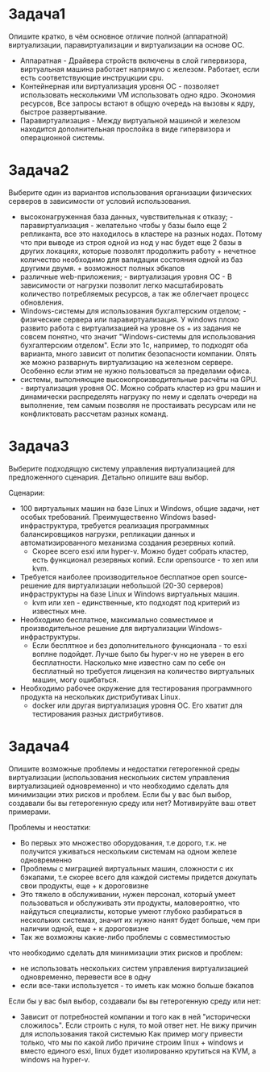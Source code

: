 # Задача1
Опишите кратко, в чём основное отличие полной (аппаратной) виртуализации, паравиртуализации и виртуализации на основе ОС.

- Аппаратная - Драйвера стройств включены в слой гипервизора, виртуальная машина работает напрямую с железом. Работает, если есть соответствующие инструцкции cpu.
- Контейнерная или виртуализация уровня ОС -  позволяет использовать несколькими VM использовать одно ядро. Экономия ресурсов, Все запросы встают в общую очередь на вызовы к ядру, быстрое развертывание.
- Паравиртуализация - Между виртуальной машиной и железом находится дополнительная прослойка в виде гипервизора и операционной системы.


# Задача2
Выберите один из вариантов использования организации физических серверов в зависимости от условий использования.

- высоконагруженная база данных, чувствительная к отказу; - паравиртуализация - желательно чтобы у базы было еще 2 репликанта, все это находилось в кластере на разных нодах. Потому что при выводе из строя одной из нод у нас будет еще 2 базы в других локациях, которые позволят продолжить работу + нечетное количество необходимо для валидации состояния одной из баз другими двумя. + возможност полных эбкапов
- различные web-приложения; - виртуализация уровня ОС - В зависимости от нагрузки позволит легко масштабировать количество потребляемых ресурсов, а так же облегчает процесс обновления.
- Windows-системы для использования бухгалтерским отделом; - физические сервера или паравиртуализация. У windows плохо развито работа с виртуализацией на уровне os + из задания не совсем понятно, что значит "Windows-системы для использования бухгалтерским отделом". Если это 1с, например, то подходят оба варианта, много зависит от политик безопасности компании. Опять же можно разварнуть виртуализацию на железном сервере. Особенно если этим не нужно пользоваться за пределами офиса. 
- системы, выполняющие высокопроизводительные расчёты на GPU. - виртуализация уровня ОС. Можно собрать кластер из gpu машин и динамически распределять нагрузку по нему и сделать очереди на выполнение, тем самым позволяя не простаивать ресурсам или не конфликтовать рассчетам разных команд.

# Задача3
Выберите подходящую систему управления виртуализацией для предложенного сценария. Детально опишите ваш выбор.

Сценарии:
- 100 виртуальных машин на базе Linux и Windows, общие задачи, нет особых требований. Преимущественно Windows based-инфраструктура, требуется реализация программных балансировщиков нагрузки, репликации данных и автоматизированного механизма создания резервных копий.
  - Cкорее всего esxi или hyper-v. Можно будет собрать кластер, есть функционал резервных копий. Если opensource - то xen или kvm.
- Требуется наиболее производительное бесплатное open source-решение для виртуализации небольшой (20-30 серверов) инфраструктуры на базе Linux и Windows виртуальных машин.
  - kvm или xen - единственные, кто подходят под критерий из известных мне.
- Необходимо бесплатное, максимально совместимое и производительное решение для виртуализации Windows-инфраструктуры.
  - Если бесплтное и без дополнительного функционала - то esxi воплне подойдет. Лучше было бы hyper-v но не уверен в его бесплатности. Насколько мне известно сам по себе он бесплатный но требуется лицензия на количество виртуальных машин, могу ошибаться.
- Необходимо рабочее окружение для тестирования программного продукта на нескольких дистрибутивах Linux.
  - docker или другая виртуализация уровня ОС. Его хватит для тестирования разных дистрибутивов.

# Задача4
Опишите возможные проблемы и недостатки гетерогенной среды виртуализации (использования нескольких систем управления виртуализацией одновременно) и что необходимо сделать для минимизации этих рисков и проблем. Если бы у вас был выбор, создавали бы вы гетерогенную среду или нет? Мотивируйте ваш ответ примерами.

Проблемы и неостатки:
- Во первых это множество оборудования, т.е дорого, т.к. не получится уживаться нескольким системам на одном железе одновременно
- Проблемы с миграцией виртуальных машин, сложности с их бэкапами, т.е скорее всего для каждой системы придется докупать свои продукты, еще + к дороговизне
- Это тяжело в обслуживании, нужен персонал, который умеет пользоваться и обслуживать эти продукты, маловероятно, что найдуться специалисты, которые умеют глубоко разбираться в нескольких системах, значит их нужно нанят будет больше, чем при наличии одной, еще + к дороговизне
- Так же вохможны какие-либо проблемы с совместимостью

что необходимо сделать для минимизации этих рисков и проблем:
- не использовать нескольких систем управления виртуализацией одновременно, перевести все в одну
- если все-таки используется - то иметь как можно больше бэкапов

Если бы у вас был выбор, создавали бы вы гетерогенную среду или нет:
- Зависит от потребностей компании и того как в ней "исторически сложилось". Если строить с нуля, то мой ответ нет. Не вижу причин для использования такой системыю Как пример могу привести только, что мы по какой либо причине строим linux + windows и вместо единого esxi, linux будет изолированно крутиться на KVM, а windows на hyper-v.
